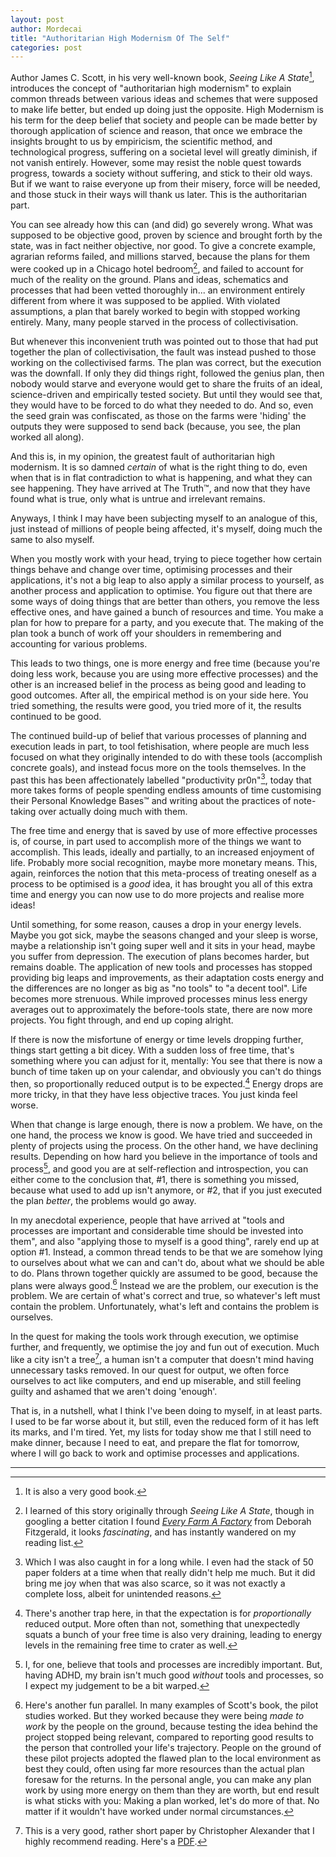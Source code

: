 ```yaml
---
layout: post
author: Mordecai
title: "Authoritarian High Modernism Of The Self"
categories: post
---
```


Author James C. Scott, in his very well-known book, _Seeing Like A State_[^1],
introduces the concept of "authoritarian high modernism" to explain common
threads between various ideas and schemes that were supposed to make life
better, but ended up doing just the opposite. High Modernism is his term for the
deep belief that society and people can be made better by thorough application
of science and reason, that once we embrace the insights brought to us by
empiricism, the scientific method, and technological progress, suffering on a
societal level will greatly diminish, if not vanish entirely. However, some may
resist the noble quest towards progress, towards a society without suffering,
and stick to their old ways. But if we want to raise everyone up from their
misery, force will be needed, and those stuck in their ways will thank us later.
This is the authoritarian part.

You can see already how this can (and did) go severely wrong. What was supposed
to be objective good, proven by science and brought forth by the state, was in
fact neither objective, nor good. To give a concrete example, agrarian reforms
failed, and millions starved, because the plans for them were cooked up in a
Chicago hotel bedroom[^2], and failed to account for much of the reality on the
ground. Plans and ideas, schematics and processes that had been vetted
thoroughly in... an environment entirely different from where it was supposed to
be applied. With violated assumptions, a plan that barely worked to begin with
stopped working entirely. Many, many people starved in the process of
collectivisation.

But whenever this inconvenient truth was pointed out to those that had put
together the plan of collectivisation, the fault was instead pushed to those
working on the collectivised farms. The plan was correct, but the execution was
the downfall. If only they did things right, followed the genius plan, then
nobody would starve and everyone would get to share the fruits of an ideal,
science-driven and empirically tested society. But until they would see that,
they would have to be forced to do what they needed to do. And so, even the seed
grain was confiscated, as those on the farms were 'hiding' the outputs they were
supposed to send back (because, you see, the plan worked all along).

And this is, in my opinion, the greatest fault of authoritarian high modernism.
It is so damned *certain* of what is the right thing to do, even when that is in
flat contradiction to what is happening, and what they can see happening. They
have arrived at The Truth™, and now that they have found what is true, only what
is untrue and irrelevant remains.

Anyways, I think I may have been subjecting myself to an analogue of this, just
instead of millions of people being affected, it's myself, doing much the same
to also myself.

When you mostly work with your head, trying to piece together how certain things
behave and change over time, optimising processes and their applications, it's
not a big leap to also apply a similar process to yourself, as another process
and application to optimise. You figure out that there are some ways of doing
things that are better than others, you remove the less effective ones, and have
gained a bunch of resources and time. You make a plan for how to prepare for a
party, and you execute that. The making of the plan took a bunch of work off
your shoulders in remembering and accounting for various problems.

This leads to two things, one is more energy and free time (because you're doing
less work, because you are using more effective processes) and the other is an
increased belief in the process as being good and leading to good outcomes.
After all, the empirical method is on your side here. You tried something, the
results were good, you tried more of it, the results continued to be good.

The continued build-up of belief that various processes of planning and
execution leads in part, to tool fetishisation, where people are much less
focused on what they originally intended to do with these tools (accomplish
concrete goals), and instead focus more on the tools themselves. In the past
this has been affectionately labelled "productivity pr0n"[^3], today that more
takes forms of people spending endless amounts of time customising their
Personal Knowledge Bases™ and writing about the practices of note-taking over
actually doing much with them.

The free time and energy that is saved by use of more effective processes is, of
course, in part used to accomplish more of the things we want to accomplish.
This leads, ideally and partially, to an increased enjoyment of life. Probably
more social recognition, maybe more monetary means. This, again, reinforces the
notion that this meta-process of treating oneself as a process to be optimised
is a *good* idea, it has brought you all of this extra time and energy you can
now use to do more projects and realise more ideas!

Until something, for some reason, causes a drop in your energy levels. Maybe you
got sick, maybe the seasons changed and your sleep is worse, maybe a
relationship isn't going super well and it sits in your head, maybe you suffer
from depression. The execution of plans becomes harder, but remains doable. The
application of new tools and processes has stopped providing big leaps and
improvements, as their adaptation costs energy and the differences are no longer
as big as "no tools" to "a decent tool". Life becomes more strenuous. While
improved processes minus less energy averages out to approximately the
before-tools state, there are now more projects. You fight through, and end up
coping alright.

If there is now the misfortune of energy or time levels dropping further, things
start getting a bit dicey. With a sudden loss of free time, that's something
where you can adjust for it, mentally: You see that there is now a bunch of time
taken up on your calendar, and obviously you can't do things then, so
proportionally reduced output is to be expected.[^4] Energy drops are more
tricky, in that they have less objective traces. You just kinda feel worse.

When that change is large enough, there is now a problem. We have, on the one
hand, the process we know is good. We have tried and succeeded in plenty of
projects using the process. On the other hand, we have declining results.
Depending on how hard you believe in the importance of tools and process[^5],
and good you are at self-reflection and introspection, you can either come to
the conclusion that, #1, there is something you missed, because what used to add
up isn't anymore, or #2, that if you just executed the plan *better*, the
problems would go away.

In my anecdotal experience, people that have arrived at "tools and processes are
important and considerable time should be invested into them", and also "applying
those to myself is a good thing", rarely end up at option #1. Instead, a common
thread tends to be that we are somehow lying to ourselves about what we can and
can't do, about what we should be able to do. Plans thrown together quickly are
assumed to be good, because the plans were always good.[^6] Instead we are the
problem, our execution is the problem. We are certain of what's correct and
true, so whatever's left must contain the problem. Unfortunately, what's left
and contains the problem is ourselves.

In the quest for making the tools work through execution, we optimise further,
and frequently, we optimise the joy and fun out of execution. Much like a city
isn't a tree[^7], a human isn't a computer that doesn't mind having unnecessary
tasks removed. In our quest for output, we often force ourselves to act like
computers, and end up miserable, and still feeling guilty and ashamed that we
aren't doing 'enough'.

That is, in a nutshell, what I think I've been doing to myself, in at least
parts. I used to be far worse about it, but still, even the reduced form of it
has left its marks, and I'm tired. Yet, my lists for today show me that I still
need to make dinner, because I need to eat, and prepare the flat for tomorrow,
where I will go back to work and optimise processes and applications.

---

[^1]: It is also a very good book.

[^2]: I learned of this story originally through _Seeing Like A State_, though
    in googling a better citation I found [_Every Farm A Factory_][efaf] from
    Deborah Fitzgerald, it looks *fascinating*, and has instantly wandered on my
    reading list.

[^3]: Which I was also caught in for a long while. I even had the stack of 50
    paper folders at a time when that really didn't help me much. But it did
    bring me joy when that was also scarce, so it was not exactly a complete
    loss, albeit for unintended reasons.

[^4]: There's another trap here, in that the expectation is for *proportionally*
    reduced output. More often than not, something that unexpectedly squats a
    bunch of your free time is also very draining, leading to energy levels in
    the remaining free time to crater as well.

[^5]: I, for one, believe that tools and processes are incredibly important.
    But, having ADHD, my brain isn't much good *without* tools and processes, so
    I expect my judgement to be a bit warped.

[^6]: Here's another fun parallel. In many examples of Scott's book, the pilot
    studies worked. But they worked because they were being *made to work* by
    the people on the ground, because testing the idea behind the project
    stopped being relevant, compared to reporting good results to the person
    that controlled your life's trajectory. People on the ground of these pilot
    projects adopted the flawed plan to the local environment as best they
    could, often using far more resources than the actual plan foresaw for the
    returns. In the personal angle, you can make any plan work by using more
    energy on them than they are worth, but end result is what sticks with you:
    Making a plan worked, let's do more of that. No matter if it wouldn't have
    worked under normal circumstances.

[^7]: This is a very good, rather short paper by Christopher Alexander that I
    highly recommend reading. Here's a [PDF][not-a-tree].

[efaf]: https://www.degruyter.com/document/doi/10.12987/9780300133417/html
[not-a-tree]: http://en.bp.ntu.edu.tw/wp-content/uploads/2011/12/06-Alexander-A-city-is-not-a-tree.pdf
